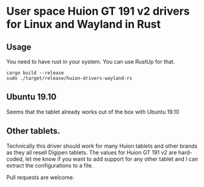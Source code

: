 # User space Huion GT 191 v2 drivers for Linux and Wayland in Rust

## Usage

You need to have rust in your system. You can use RustUp for that.

```
cargo build --release
sudo ./target/release/huion-drivers-wayland-rs
```

## Ubuntu 19.10

Seems that the tablet already works out of the box with Ubuntu 19.10

## Other tablets. 

Technically this driver should work for many Huion tablets and other brands as they all resell Digipen tablets. The values for Huion GT 191 v2 are hard-coded, let me know if you want to add support for any other tablet and I can extract the configurations to a file.

Pull requests are welcome.
